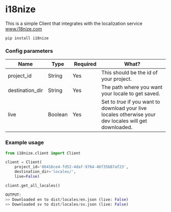 # i18nize
This is a simple Client that integrates with the localization service www.i18nize.com

```pip install i18nize```


### Config parameters
| Name        | Type | Required | What? |
| ------------- |-------------|-------------|-------------|
| project_id | String | Yes | This should be the id of your project. |
| destination_dir | String | Yes | The path where you want your locale to get saved. |
| live | Boolean | Yes | Set to *true* if you want to download your live locales otherwise your dev locales will get downloaded. |


### Example usage
```python
from i18nize.client import Client

client = Client(
    project_id='86416ce4-fd52-4daf-9764-46f35b07af23',
    destination_dir='locales/',
    live=False)

client.get_all_locales()

OUTPUT:
>> Downloaded en to dist/locales/en.json (live: False)
>> Downloaded sv to dist/locales/sv.json (live: False)
```
